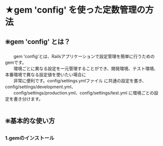 # ★gem 'config' を使った定数管理の方法
## ❇️gem 'config' とは？
　　gem 'config'とは、Railsアプリケーションで設定管理を簡単に行うためのgemです。<br>
　　環境ごとに異なる設定を一元管理することができ、開発環境、テスト環境、本番環境で異なる設定値を使いたい場合に<br>
　　非常に便利です。config/settings.ymlファイル に共通の設定を書き、config/settings/development.yml、<br>
　　config/settings/production.yml、config/settings/test.yml に環境ごとの設定を書き分けます。<br>
<br>
## ❇️基本的な使い方
### 1.gemのインストール

